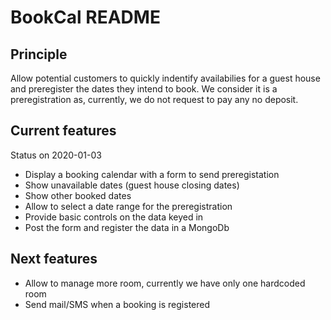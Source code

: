 # BookCal README

## Principle
Allow potential customers to quickly indentify availabilies for a guest house and preregister the dates they intend to book.
We consider it is a preregistration as, currently, we do not request to pay any no deposit.

## Current features
Status on 2020-01-03
* Display a booking calendar with a form to send preregistation
* Show unavailable dates (guest house closing dates)
* Show other booked dates
* Allow to select a date range for the preregistration
* Provide basic controls on the data keyed in
* Post the form and register the data in a MongoDb

## Next features
* Allow to manage more room, currently we have only one hardcoded room
* Send mail/SMS when a booking is registered